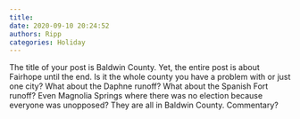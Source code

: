 ```yaml
---
title: 
date: 2020-09-10 20:24:52
authors: Ripp
categories: Holiday
---
```


 The title of your post is Baldwin County. Yet, the entire post is about Fairhope until the end. Is it the whole county you have a problem with or just one city?  What about the Daphne runoff?  What about the Spanish Fort runoff?  Even Magnolia Springs where there was no election because everyone was unopposed?  They are all in Baldwin County.  Commentary?